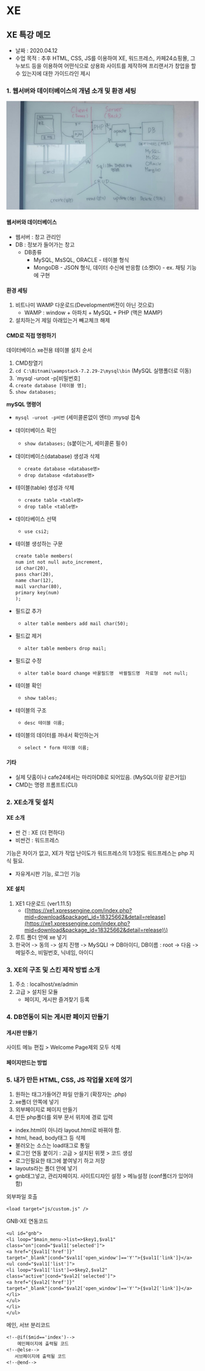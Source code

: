 # XE

## XE 특강 메모

* 날짜 : 2020.04.12 
* 수업 목적 : 추후 HTML, CSS, JS를 이용하여 XE, 워드프레스, 카페24쇼핑몰, 그누보드 등을 이용하여 어떤식으로 상용화 사이트를 제작하며 프리랜서가 창업을 할 수 있는지에 대한 가이드라인 제시

### 1. 웹서버와 데이터베이스의 개념 소개 및 환경 세팅

![](../.gitbook/assets/image%20%285%29.png)

#### 웹서버와 데이터베이스

* 웹서버 : 창고 관리인
* DB : 정보가 들어가는 창고
  * DB종류
    * MySQL, MsSQL, ORACLE - 테이블 형식
    * MongoDB - JSON 형식, 데이터 수신에 반응함 \(소켓IO\) - ex. 채팅 기능에 구현

#### 환경 세팅

1. 비트나미 WAMP 다운로드\(Development버전이 아닌 것으로\)
   * WAMP : window + 아파치 + MySQL + PHP \(맥은 MAMP\)
2. 설치하는거 제일 아래있는거 빼고체크 해제

#### CMD로 직접 명령하기

데이터베이스 xe전용 테이블 설치 순서

1. CMD창열기
2. `cd C:\Bitnami\wampstack-7.2.29-2\mysql\bin` \(MySQL 실행폴더로 이동\)
3. \`mysql -uroot -p\[비밀번호\]
4. `create database [테이블 명];`
5. `show databases;`

**mySQL 명령어**

* `mysql -uroot -p비번` \(세미콜론없이 엔터\) :mysql 접속
* 데이터베이스 확인
  * `show databases;` \(s붙이는거, 세미콜론 필수\)
* 데이터베이스\(database\) 생성과 삭제
  * `create database <database명>`
  * `drop database <database명>`
* 테이블\(table\) 생성과 삭제
  * `create table <table명>`
  * `drop table <table명>`
* 데이타베이스 선택
  * `use csi2;`
* 테이블 생성하는 구문

  ```text
  create table members(
  num int not null auto_increment,
  id char(20),
  pass char(20),
  name char(12),
  mail varchar(80),
  primary key(num)
  );
  ```

* 필드값 추가
  * `alter table members add mail char(50);`
* 필드값 제거
  * `alter table members drop mail;`
* 필드값 수정
  * `alter table board change 바꿀필드명  바뀔필드명  자료형  not null;`
* 테이블 확인
  * `show tables;`
* 테이블의 구조
  * `desc 테이블 이름;`
* 테이블의 데이터를 꺼내서 확인하는거
  * `select * form 테이블 이름;`

#### 기타

* 실제 닷홈이나 cafe24에서는 마리아DB로 되어있음. \(MySQL이랑 같은거임\)
* CMD는 명령 프롬프트\(CLI\)

### 2. XE소개 및 설치

#### XE 소개

* 싼 건 : XE \(더 편하다\)
* 비싼건 : 워드프레스

기능은 차이가 없고, XE가 작업 난이도가 워드프레스의 1/3정도 워드프레스는 php 지식 필요.

* 자유게시판 기능, 로그인 기능

#### XE 설치

1. XE1 다운로드 \(ver1.11.5\)
   * \([https://xe1.xpressengine.com/index.php?mid=download&package\_id=18325662&detail=release](https://xe1.xpressengine.com/index.php?mid=download&package_id=18325662&detail=release)\)
2. 루트 폴더 안에 xe 넣기
3. 한국어 -&gt; 동의 -&gt; 설치 진행 -&gt; MySQLI -&gt; DB아이디, DB이름 : root -&gt; 다음 -&gt; 메일주소, 비밀번호, 닉네임, 아이디

### 3. XE의 구조 및 스킨 제작 방법 소개

1. 주소 : localhost/xe/admin
2. 고급 &gt; 설치된 모듈
   * 페이지, 게시판 즐겨찾기 등록

### 4. DB연동이 되는 게시판 페이지 만들기

#### 게시판 만들기

사이트 메뉴 편집 &gt; Welcome Page제외 모두 삭제

#### 페이지만드는 방법

### 5. 내가 만든 HTML, CSS, JS 작업물 XE에 얹기

1. 원하는 태그가들어간 파일 만들기 \(확장자는 .php\)
2. xe폴더 안쪽에 넣기
3. 외부페이지로 페이지 만들기
4. 만든 php폴더를 외부 문서 위치에 경로 입력

* index.html이 아니라 layout.html로 바꿔야 함.
* html, head, body태그 등 삭제
* 불러오는 소스는 load태그로 통일
* 로그인 연동 붙이기 : 고급 &gt; 설치된 위젯 &gt; 코드 생성
* 로그인필요한 태그에 붙여넣기 하고 저장
* layouts라는 폴더 안에 넣기
* gnb태그넣고, 관리자페이지. 사이트디자인 설정 &gt; 메뉴설정 \(conf폴더가 있어야 함\)

외부파일 호출

```markup
<load target="js/custom.js" />
```

GNB-XE 연동코드

```markup
<ul id="gnb">
<li loop="$main_menu->list=>$key1,$val1" class="on"|cond="$val1['selected']">
<a href="{$val1['href']}" target="_blank"|cond="$val1['open_window']=='Y'">{$val1['link']}</a>
<ul cond="$val1['list']">
<li loop="$val1['list']=>$key2,$val2" class="active"|cond="$val2['selected']">
<a href="{$val2['href']}" target="_blank"|cond="$val2['open_window']=='Y'">{$val2['link']}</a>
</li>
</ul>
</li>
</ul>
```

메인, 서브 분리코드

```markup
<!--@if($mid=='index')-->
    메인페이지에 출력될 코드
<!--@else-->
   서브페이지에 출력될 코드
<!--@end-->
```

